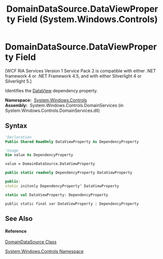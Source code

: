 ﻿---
title: DomainDataSource.DataViewProperty Field (System.Windows.Controls)
TOCTitle: DataViewProperty Field
ms:assetid: F:System.Windows.Controls.DomainDataSource.DataViewProperty
ms:mtpsurl: https://msdn.microsoft.com/en-us/library/system.windows.controls.domaindatasource.dataviewproperty(v=VS.91)
ms:contentKeyID: 27196125
ms.date: 01/27/2012
mtps_version: v=VS.91
f1_keywords:
- System.Windows.Controls.DomainDataSource.DataViewProperty
dev_langs:
- CSharp
- JScript
- VB
- FSharp
- c++
api_location:
- System.Windows.Controls.DomainServices.dll
api_name:
- System.Windows.Controls.DomainDataSource.DataViewProperty
api_type:
- Managed
topic_type:
- apiref
- kbSyntax
product_family_name: VS
ROBOTS: INDEX,FOLLOW
---

# DomainDataSource.DataViewProperty Field

\[WCF RIA Services Version 1 Service Pack 2 is compatible with either .NET framework 4 or .NET Framework 4.5, and with either Silverlight 4 or Silverlight 5.\]

Identifies the [DataView](ee707416\(v=vs.91\).md) dependency property.

**Namespace:**  [System.Windows.Controls](ms590941\(v=vs.91\).md)  
**Assembly:**  System.Windows.Controls.DomainServices (in System.Windows.Controls.DomainServices.dll)

## Syntax

``` vb
'Declaration
Public Shared ReadOnly DataViewProperty As DependencyProperty
```

``` vb
'Usage
Dim value As DependencyProperty

value = DomainDataSource.DataViewProperty
```

``` csharp
public static readonly DependencyProperty DataViewProperty
```

``` c++
public:
static initonly DependencyProperty^ DataViewProperty
```

``` fsharp
static val DataViewProperty: DependencyProperty
```

``` jscript
public static final var DataViewProperty : DependencyProperty
```

## See Also

#### Reference

[DomainDataSource Class](ee732901\(v=vs.91\).md)

[System.Windows.Controls Namespace](ms590941\(v=vs.91\).md)

